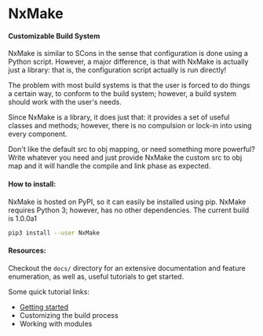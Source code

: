 # NxMake
#### Customizable Build System

NxMake is similar to SCons in the sense that configuration is done using a
Python script. However, a major difference, is that with NxMake is actually just
a library: that is, the configuration script actually is run directly!

The problem with most build systems is that the user is forced to do things a
certain way, to conform to the build system; however, a build system should
work with the user's needs.

Since NxMake is a library, it does just that: it provides a set of useful
classes and methods; however, there is no compulsion or lock-in into using
every component.

Don't like the default src to obj mapping, or need something more powerful?
Write whatever you need and just provide NxMake the custom src to obj map and
it will handle the compile and link phase as expected.

#### How to install:

NxMake is hosted on PyPI, so it can easily be installed using
pip. NxMake requires Python 3; however, has no other dependencies. The current
build is 1.0.0a1

```bash
pip3 install --user NxMake
```

#### Resources:

Checkout the `docs/` directory for an extensive documentation and feature
enumeration, as well as, useful tutorials to get started.

Some quick tutorial links:

* [Getting started](doc/tutorials/GettingStarted.md)
* Customizing the build process
* Working with modules
